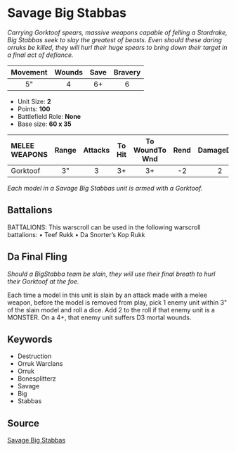 # Savage Big Stabbas

_Carrying Gorktoof spears, massive weapons capable of felling a Stardrake, Big Stabbas seek to slay the greatest of beasts. Even should these daring orruks be killed, they will hurl their huge spears to bring down their target in a final act of defiance._


| Movement | Wounds | Save | Bravery |
|:--------:|:------:|:----:|:-------:|
| 5" | 4 | 6+ | 6 |

* Unit Size: **2**
* Points: **100**
* Battlefield Role: **None**
* Base size: **60 x 35**

| MELEE WEAPONS | Range | Attacks | To Hit | To WoundTo Wnd | Rend | DamageDmg |
|:---|:--:|:--:|:--:|:--:|:--:|:--:|
| Gorktoof | 3" | 3 | 3+ | 3+ | -2 | 2 |


_Each model in a Savage Big Stabbas unit is armed with a Gorktoof._

## Battalions

BATTALIONS: This warscroll can be used in the following warscroll battalions: • Teef Rukk • Da Snorter’s Kop Rukk

## Da Final Fling

_Should a BigStabba team be slain, they will use their final breath to hurl their Gorktoof at the foe._

Each time a model in this unit is slain by an attack made with a melee weapon, before the model is removed from play, pick 1 enemy unit within 3" of the slain model and roll a dice. Add 2 to the roll if that enemy unit is a MONSTER. On a 4+, that enemy unit suffers D3 mortal wounds.

## Keywords

* Destruction
* Orruk Warclans
* Orruk
* Bonesplitterz
* Savage
* Big
* Stabbas


## Source

[Savage Big Stabbas](https://wahapedia.ru/aos3/factions/orruk-warclans/Savage-Big-Stabbas)
